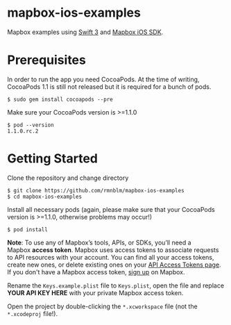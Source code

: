 # mapbox-ios-examples
Mapbox examples using [Swift 3](https://swift.org/) and [Mapbox iOS SDK](https://github.com/mapbox/mapbox-gl-native/tree/master/platform/ios).

# Prerequisites

In order to run the app you need CocoaPods. At the time of writing, CocoaPods 1.1 is still not released but it is required for a bunch of pods.

```
$ sudo gem install cocoapods --pre
```

Make sure your CocoaPods version is >=1.1.0

```
$ pod --version
1.1.0.rc.2
```

# Getting Started

Clone the repository and change directory

```
$ git clone https://github.com/rmnblm/mapbox-ios-examples
$ cd mapbox-ios-examples
```

Install all necessary pods (again, please make sure that your CocoaPods version is >=1.1.0, otherwise problems may occur!)

```
$ pod install
```

**Note**: To use any of Mapbox’s tools, APIs, or SDKs, you’ll need a Mapbox **access token**. Mapbox uses access tokens to associate requests to API resources with your account. You can find all your access tokens, create new ones, or delete existing ones on your [API Access Tokens page](https://www.mapbox.com/studio/account/tokens/). If you don't have a Mapbox access token, [sign up](https://www.mapbox.com/studio/signup/) on Mapbox.

Rename the `Keys.example.plist` file to `Keys.plist`, open the file and replace **YOUR API KEY HERE** with your private Mapbox access token. 

Open the project by double-clicking the `*.xcworkspace` file (not the `*.xcodeproj` file!).